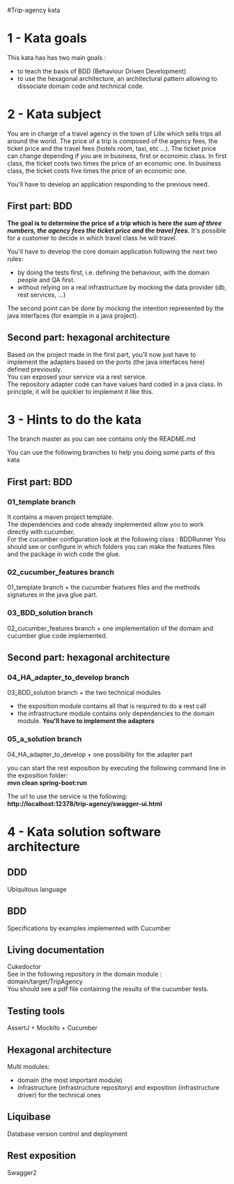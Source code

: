 #Trip-agency kata

# 1 - Kata goals
This kata has has two main goals :
- to teach the basis of BDD (Behaviour Driven Development)
- to use the hexagonal architecture, an architectural pattern allowing to dissociate domain code and technical code.

# 2 - Kata subject
You are in charge of a travel agency in the town of Lille which sells trips all around the world.
The price of a trip is composed of the agency fees, the ticket price and the travel fees (hotels room, taxi, etc ...).
The ticket price can change depending if you are in business, first or economic class.
In first class, the ticket costs two times the price of an economic one.
In business class, the ticket costs five times the price of an economic one.

You'll have to develop an application responding to the previous need.

## First part: BDD
**The goal is to determine the price of a trip which is here _the sum of three numbers, the agency fees the ticket price and the travel fees._**
It's possible for a customer to decide in which travel class he will travel.

You'll have to develop the core domain application following the next two rules:
- by doing the tests first, i.e. defining the behaviour, with the domain people and QA first.
- without relying on a real infrastructure by mocking the data provider (db, rest services, ...)

The second point can be done by mocking the intention represented by the java interfaces (for example in a java project).

## Second part: hexagonal architecture
Based on the project made in the first part, you'll now just have to implement the adapters based on the ports (the java interfaces
here) defined previously.  
You can exposed your service via a rest service.  
The repository adapter code can have values hard coded in a java class. In principle, it will be quickier to implement it like this.

# 3 - Hints to do the kata
The branch master as you can see contains only the README.md

You can use the following branches to help you doing some parts of this kata

## First part: BDD
### 01_template branch
It contains a maven project template.  
The dependencies and code already implemented allow you to work directly with cucumber.  
For the cucumber configuration look at the following class : BDDRunner
You should see or configure in which folders you can make the features files and the package in wich code the glue.

### 02_cucumber_features branch
01_template branch + the cucumber features files and the methods signatures in the java glue part.

### 03_BDD_solution branch
02_cucumber_features branch + one implementation of the domain and cucumber glue code implemented.

## Second part: hexagonal architecture
### 04_HA_adapter_to_develop branch
03_BDD_solution branch + the two technical modules
- the exposition module contains all that is required to do a rest call
- the infrastructure module contains only dependencies to the domain module. **You'll have to implement the adapters**

### 05_a_solution branch
04_HA_adapter_to_develop + one possibility for the adapter part

you can start the rest exposition by executing the following command line in the exposition folder:  
**mvn clean spring-boot:run**  

The url to use the service is the following:  
**http://localhost:12378/trip-agency/swagger-ui.html**

# 4 - Kata solution software architecture
## DDD
Ubiquitous language

## BDD
Specifications by examples implemented with Cucumber

## Living documentation
Cukedoctor  
See in the following repository in the domain module : domain/target/TripAgency   
You should see a pdf file containing the results of the cucumber tests.

## Testing tools
AssertJ + Mockito + Cucumber

## Hexagonal architecture
Multi modules: 
- domain (the most important module)
- infrastructure (infrastructure repository) and exposition (infrastructure driver) for the technical ones

## Liquibase
Database version control and deployment

## Rest exposition 
Swagger2
